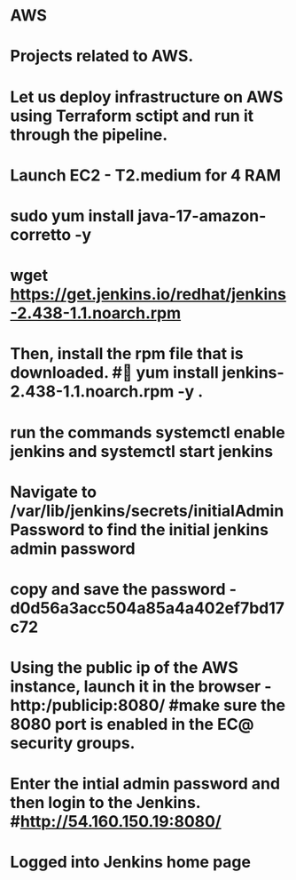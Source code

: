 # AWS
# Projects related to AWS.
# Let us deploy infrastructure on AWS using Terraform sctipt and run it through the pipeline. 
# Launch EC2 - T2.medium for 4 RAM 
# sudo yum install java-17-amazon-corretto -y
# wget https://get.jenkins.io/redhat/jenkins-2.438-1.1.noarch.rpm 
# Then, install the rpm file that is downloaded. #	yum install jenkins-2.438-1.1.noarch.rpm -y . 
# run the commands systemctl enable jenkins and systemctl start jenkins 
# Navigate to /var/lib/jenkins/secrets/initialAdminPassword to find the initial jenkins admin password
# copy and save the password - d0d56a3acc504a85a4a402ef7bd17c72
# Using the public ip of the AWS instance, launch it in the browser - http:/publicip:8080/ #make sure the 8080 port is enabled in the EC@ security groups. 
# Enter the intial admin password and then login to the Jenkins. #http://54.160.150.19:8080/
# Logged into Jenkins home page
# 

